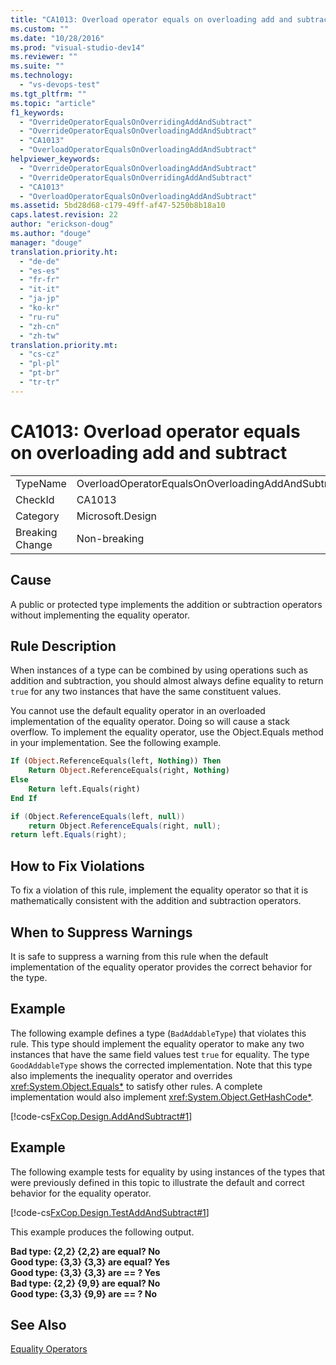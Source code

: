 ```yaml
---
title: "CA1013: Overload operator equals on overloading add and subtract"
ms.custom: ""
ms.date: "10/28/2016"
ms.prod: "visual-studio-dev14"
ms.reviewer: ""
ms.suite: ""
ms.technology: 
  - "vs-devops-test"
ms.tgt_pltfrm: ""
ms.topic: "article"
f1_keywords: 
  - "OverrideOperatorEqualsOnOverridingAddAndSubtract"
  - "OverrideOperatorEqualsOnOverloadingAddAndSubtract"
  - "CA1013"
  - "OverloadOperatorEqualsOnOverloadingAddAndSubtract"
helpviewer_keywords: 
  - "OverrideOperatorEqualsOnOverloadingAddAndSubtract"
  - "OverrideOperatorEqualsOnOverridingAddAndSubtract"
  - "CA1013"
  - "OverloadOperatorEqualsOnOverloadingAddAndSubtract"
ms.assetid: 5bd28d68-c179-49ff-af47-5250b8b18a10
caps.latest.revision: 22
author: "erickson-doug"
ms.author: "douge"
manager: "douge"
translation.priority.ht: 
  - "de-de"
  - "es-es"
  - "fr-fr"
  - "it-it"
  - "ja-jp"
  - "ko-kr"
  - "ru-ru"
  - "zh-cn"
  - "zh-tw"
translation.priority.mt: 
  - "cs-cz"
  - "pl-pl"
  - "pt-br"
  - "tr-tr"
---
```

# CA1013: Overload operator equals on overloading add and subtract
|||  
|-|-|  
|TypeName|OverloadOperatorEqualsOnOverloadingAddAndSubtract|  
|CheckId|CA1013|  
|Category|Microsoft.Design|  
|Breaking Change|Non-breaking|  
  
## Cause  
 A public or protected type implements the addition or subtraction operators without implementing the equality operator.  
  
## Rule Description  
 When instances of a type can be combined by using operations such as addition and subtraction, you should almost always define equality to return `true` for any two instances that have the same constituent values.  
  
 You cannot use the default equality operator in an overloaded implementation of the equality operator. Doing so will cause a stack overflow. To implement the equality operator, use the Object.Equals method in your implementation. See the following example.  
  
```vb  
If (Object.ReferenceEquals(left, Nothing)) Then  
    Return Object.ReferenceEquals(right, Nothing)  
Else  
    Return left.Equals(right)  
End If  
```  
  
```c#  
if (Object.ReferenceEquals(left, null))   
    return Object.ReferenceEquals(right, null);  
return left.Equals(right);  
```  
  
## How to Fix Violations  
 To fix a violation of this rule, implement the equality operator so that it is mathematically consistent with the addition and subtraction operators.  
  
## When to Suppress Warnings  
 It is safe to suppress a warning from this rule when the default implementation of the equality operator provides the correct behavior for the type.  
  
## Example  
 The following example defines a type (`BadAddableType`) that violates this rule. This type should implement the equality operator to make any two instances that have the same field values test `true` for equality. The type `GoodAddableType` shows the corrected implementation. Note that this type also implements the inequality operator and overrides <xref:System.Object.Equals*> to satisfy other rules. A complete implementation would also implement <xref:System.Object.GetHashCode*>.  
  
 [!code-cs[FxCop.Design.AddAndSubtract#1](../code-quality/codesnippet/CSharp/ca1013-overload-operator-equals-on-overloading-add-and-subtract_1.cs)]  
  
## Example  
 The following example tests for equality by using instances of the types that were previously defined in this topic to illustrate the default and correct behavior for the equality operator.  
  
 [!code-cs[FxCop.Design.TestAddAndSubtract#1](../code-quality/codesnippet/CSharp/ca1013-overload-operator-equals-on-overloading-add-and-subtract_2.cs)]  
  
 This example produces the following output.  
  
 **Bad type:  {2,2} {2,2} are equal? No**  
**Good type: {3,3} {3,3} are equal? Yes**  
**Good type: {3,3} {3,3} are == ?   Yes**  
**Bad type:  {2,2} {9,9} are equal? No**  
**Good type: {3,3} {9,9} are == ?   No**   
## See Also  
 [Equality Operators](../Topic/Equality%20Operators.md)